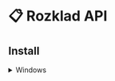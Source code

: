 # 📋 Rozklad API

## Install
<details>
<summary>Windows</summary>

### Stage 1
```powershell

```

### Stage 2
```powershell

```

</details>
